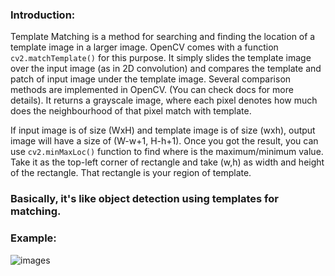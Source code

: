### Introduction:
Template Matching is a method for searching and finding the location of a template image in a larger image. OpenCV comes with a function `cv2.matchTemplate()` for this purpose. It simply slides the template image over the input image (as in 2D convolution) and compares the template and patch of input image under the template image. Several comparison methods are implemented in OpenCV. (You can check docs for more details). It returns a grayscale image, where each pixel denotes how much does the neighbourhood of that pixel match with template.

If input image is of size (WxH) and template image is of size (wxh), output image will have a size of (W-w+1, H-h+1). Once you got the result, you can use `cv2.minMaxLoc()` function to find where is the maximum/minimum value. Take it as the top-left corner of rectangle and take (w,h) as width and height of the rectangle. That rectangle is your region of template.

### Basically, it's like object detection using templates for matching. 

### Example:


![images](https://user-images.githubusercontent.com/60208804/113617568-1b1a1900-9674-11eb-8957-07e1977c7864.jpg)

